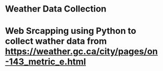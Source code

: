 # Weather Data Collection
# Web Srcapping using Python to collect wather data from https://weather.gc.ca/city/pages/on-143_metric_e.html

